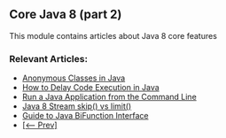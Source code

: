 ## Core Java 8 (part 2)

This module contains articles about Java 8 core features

### Relevant Articles: 
- [Anonymous Classes in Java](https://www.baeldung.com/java-anonymous-classes)
- [How to Delay Code Execution in Java](https://www.baeldung.com/java-delay-code-execution)
- [Run a Java Application from the Command Line](https://www.baeldung.com/java-run-jar-with-arguments)
- [Java 8 Stream skip() vs limit()](https://www.baeldung.com/java-stream-skip-vs-limit)
- [Guide to Java BiFunction Interface](https://www.baeldung.com/java-bifunction-interface)
- [[<-- Prev]](/core-java-modules/core-java-8)
